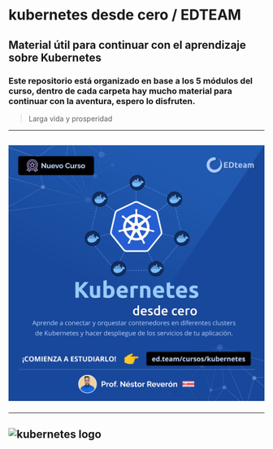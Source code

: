 # kubernetes desde cero / EDTEAM 

## Material útil para continuar con el aprendizaje sobre **Kubernetes**

### Este repositorio está organizado en base a los 5 módulos del curso, dentro de cada carpeta hay mucho material para continuar con la aventura, espero lo disfruten. 

> Larga vida y prosperidad

---
![kubernetes desde cero](kubernetes_desde_cero.png) 
---

---
![kubernetes logo](https://upload.wikimedia.org/wikipedia/commons/thumb/3/39/Kubernetes_logo_without_workmark.svg/1200px-Kubernetes_logo_without_workmark.svg.png "Kubernetes logo") 
---
